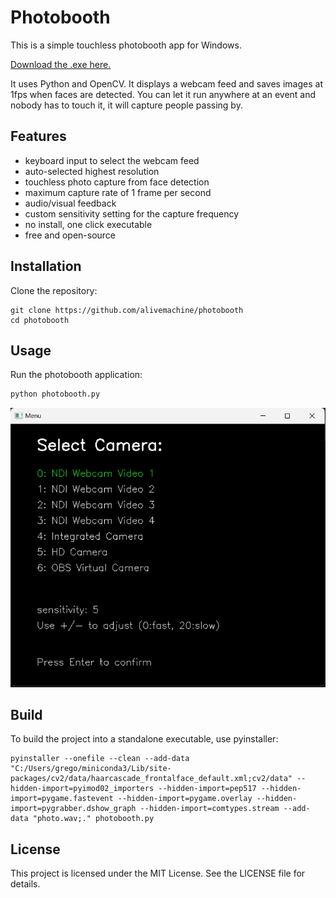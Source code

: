 # Photobooth

This is a simple touchless photobooth app for Windows. 

[Download the .exe here.](https://drive.google.com/file/d/1b2whv1LhDmlmkEVGTnO1spwc0Aavyu2q/view?usp=drive_link)

It uses Python and OpenCV. It displays a webcam feed and saves images at 1fps when faces are detected. You can let it run anywhere at an event and nobody has to touch it, it will capture people passing by.

## Features

- keyboard input to select the webcam feed
- auto-selected highest resolution 
- touchless photo capture from face detection
- maximum capture rate of 1 frame per second
- audio/visual feedback
- custom sensitivity setting for the capture frequency
- no install, one click executable
- free and open-source

## Installation

Clone the repository:
```
git clone https://github.com/alivemachine/photobooth
cd photobooth
```

## Usage

Run the photobooth application:
```sh
python photobooth.py
```
![](Screenshot%202024-07-15%20231906.jpg?raw=true)

## Build

To build the project into a standalone executable, use pyinstaller:
```
pyinstaller --onefile --clean --add-data "C:/Users/grego/miniconda3/Lib/site-packages/cv2/data/haarcascade_frontalface_default.xml;cv2/data" --hidden-import=pyimod02_importers --hidden-import=pep517 --hidden-import=pygame.fastevent --hidden-import=pygame.overlay --hidden-import=pygrabber.dshow_graph --hidden-import=comtypes.stream --add-data "photo.wav;." photobooth.py
```



## License
This project is licensed under the MIT License. See the LICENSE file for details.

```
